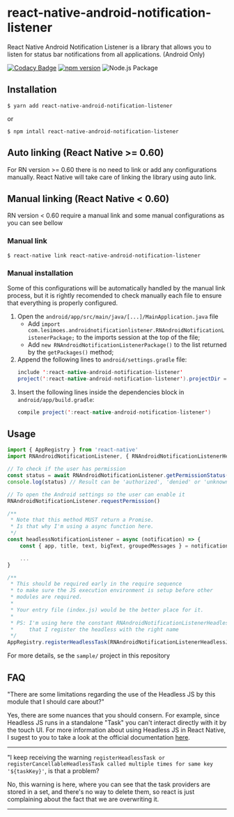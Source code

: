 # react-native-android-notification-listener

React Native Android Notification Listener is a library that allows you to listen for status bar notifications from all applications. (Android Only)

[![Codacy Badge](https://api.codacy.com/project/badge/Grade/bfbf75b8e92f446481f5ce4b0d077b0b)](https://app.codacy.com/manual/leandrosimoes/react-native-android-notification-listener?utm_source=github.com\&utm_medium=referral\&utm_content=leandrosimoes/react-native-android-notification-listener\&utm_campaign=Badge_Grade_Dashboard)
[![npm version](https://badge.fury.io/js/react-native-android-notification-listener.svg)](https://badge.fury.io/js/react-native-android-notification-listener)
![Node.js Package](https://github.com/leandrosimoes/react-native-android-notification-listener/workflows/Node%2Ejs%20Package/badge.svg)

## Installation

`$ yarn add react-native-android-notification-listener`

or

`$ npm intall react-native-android-notification-listener`

## Auto linking (React Native >= 0.60)

For RN version >= 0.60 there is no need to link or add any configurations manually. React Native will take care of linking the library using auto link.

## Manual linking (React Native < 0.60)

RN version < 0.60 require a manual link and some manual configurations as you can see bellow

### Manual link

`$ react-native link react-native-android-notification-listener`

### Manual installation

Some of this configurations will be automatically handled by the manual link process, but it is rightly recomended to check manually each file to ensure that everything is properly configured.

1.  Open the `android/app/src/main/java/[...]/MainApplication.java` file
    *   Add `import com.lesimoes.androidnotificationlistener.RNAndroidNotificationListenerPackage;` to the imports session at the top of the file;
    *   Add `new RNAndroidNotificationListenerPackage()` to the list returned by the `getPackages()` method;
2.  Append the following lines to `android/settings.gradle` file:
    ```java
    include ':react-native-android-notification-listener'
    project(':react-native-android-notification-listener').projectDir = new File(rootProject.projectDir, 	'../node_modules/react-native-android-notification-listener/android')
    ```
3.  Insert the following lines inside the dependencies block in `android/app/build.gradle`:
    ```java
    compile project(':react-native-android-notification-listener')
    ```

## Usage

```javascript
import { AppRegistry } from 'react-native'
import RNAndroidNotificationListener, { RNAndroidNotificationListenerHeadlessJsName } from 'react-native-android-notification-listener';

// To check if the user has permission
const status = await RNAndroidNotificationListener.getPermissionStatus()
console.log(status) // Result can be 'authorized', 'denied' or 'unknown'

// To open the Android settings so the user can enable it
RNAndroidNotificationListener.requestPermission()

/**
 * Note that this method MUST return a Promise.
 * Is that why I'm using a async function here.
 */
const headlessNotificationListener = async (notification) => {
	const { app, title, text, bigText, groupedMessages } = notification

	...
}

/**
 * This should be required early in the require sequence
 * to make sure the JS execution environment is setup before other
 * modules are required.
 * 
 * Your entry file (index.js) would be the better place for it.
 * 
 * PS: I'm using here the constant RNAndroidNotificationListenerHeadlessJsName to ensure
 *     that I register the headless with the right name
 */
AppRegistry.registerHeadlessTask(RNAndroidNotificationListenerHeadlessJsName,	() => headlessNotificationListener)
```

For more details, se the `sample/` project in this repository

## FAQ

"There are some limitations regarding the use of the Headless JS by this module that I should care about?"

Yes, there are some nuances that you should consern. For example, since Headless JS runs in a standalone "Task" you can't interact directly with it by the touch UI.
For more information about using Headless JS in React Native, I sugest to you to take a look at the official documentation [here](https://reactnative.dev/docs/headless-js-android).

***

"I keep receiving the warning `registerHeadlessTask or registerCancellableHeadlessTask called multiple times for same key '${taskKey}'`, is that a problem?

No, this warning is here, where you can see that the task providers are stored in a set, and there's no way to delete them, so react is just complaining about the fact that we are overwriting it.

***
